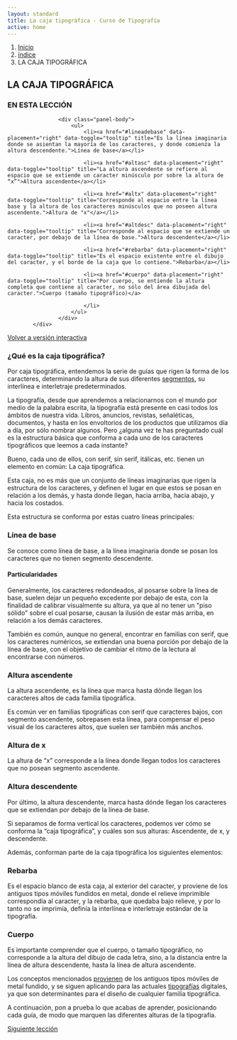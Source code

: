 ```yaml
---
layout: standard
title: La caja tipográfica - Curso de Tipografía
active: home
---
```

		

<ol class="breadcrumb">
	<li><a href="{{ site.baseurl }}/">Inicio</a></li>
	<li><a href="{{ site.baseurl }}/pags/sesion">índice</a></li>
	<li class="active">LA CAJA TIPOGRÁFICA</li>
</ol>

<h2>LA CAJA TIPOGRÁFICA</h2>

<div class="panel panel-primary panel-index">
					<div class="panel-heading">
						<h3 class="panel-title">EN ESTA LECCIÓN</h3>
					</div>

					<div class="panel-body">
						<ul>
							<li><a href="#lineadebase" data-placement="right" data-toggle="tooltip" title="Es la línea imaginaria donde se asientan la mayoría de los caracteres, y donde comienza la altura descendente.">Línea de base</a></li>

							<li><a href="#altasc" data-placement="right" data-toggle="tooltip" title="La altura ascendente se refiere al espacio que se extiende un caracter minúsculo por sobre la altura de “x”">Altura ascendente</a></li>

							<li><a href="#altx" data-placement="right" data-toggle="tooltip" title="Corresponde al espacio entre la línea base y la altura de los caracteres minúsculos que no poseen altura ascendente.">Altura de "x"</a></li>

							<li><a href="#altdesc" data-placement="right" data-toggle="tooltip" title="Corresponde al espacio que se extiende un caracter, por debajo de la línea de base.">Altura descendente</a></li>

							<li><a href="#rebarba" data-placement="right" data-toggle="tooltip" title="Es el espacio existente entre el dibujo del caracter, y el borde de la caja que lo contiene.">Rebarba</a></li>

							<li><a href="#cuerpo" data-placement="right" data-toggle="tooltip" title="Por cuerpo, se entiende la altura completa que contiene al caracter, no sólo del área dibujada del caracter.">Cuerpo (tamaño tipográfico)</a>
							
							</li>
						</ul>
					</div>
			</div>

<a href="{{ site.baseurl }}/pags/01-modulo-elementos-de-la-tipografia/01-la-caja-tipografica">Volver a versión interactiva</a>

<h3>¿Qué es la caja tipográfica?</h3>

<p>Por caja tipográfica, entendemos la serie de guías que rigen la forma de los caracteres, determinando la altura de sus diferentes <a href="#">segmentos</a>, su interlínea e interletraje predeterminados.</p>

<p>La tipografía, desde que aprendemos a relacionarnos con el mundo por medio de la palabra escrita, la tipografía está presente en casi todos los ámbitos de nuestra vida. Libros, anuncios, revistas, señaléticas, documentos, y hasta en los envoltorios de los productos que utilizamos día a día, por sólo nombrar algunos. Pero ¿alguna vez te has preguntado cuál es la estructura básica que conforma a cada uno de los caracteres tipográficos que leemos a cada instante?</p>

<p>Bueno, cada uno de ellos, con serif, sin serif, itálicas, etc. tienen un elemento en común: La caja tipográfica.</p>

<p>Esta caja, no es más que un conjunto de líneas imaginarias que rigen la estructura de los caracteres, y definen el lugar en que estos se posan en relación a los demás, y hasta donde llegan, hacia arriba, hacia abajo, y hacia los costados.</p>

<p>Esta estructura se conforma por estas cuatro líneas principales:</p>

<h3 id="lineadebase">Línea de base</h3>

<p>Se conoce como línea de base, a la línea imaginaria donde se posan los caracteres que no tienen segmento descendente.</p>

<h4>Particularidades</h4>

<p>Generalmente, los caracteres redondeados, al posarse sobre la línea de base, suelen dejar un pequeño excedente por debajo de esta, con la finalidad de calibrar visualmente su altura, ya que al no tener un "piso sólido" sobre el cual posarse, causan la ilusión de estar más arriba, en relación a los demás caracteres.</p>

<p>También es común, aunque no general, encontrar en familias con serif, que los caracteres numéricos, se extiendan una buena porción por debajo de la línea de base, con el objetivo de cambiar el ritmo de la lectura al encontrarse con números.</p>

<h3 id="altasc">Altura ascendente</h3>

<p>La altura ascendente, es la línea que marca hasta dónde llegan los caracteres altos de cada familia tipográfica.</p>

<p>Es común ver en familias tipográficas con serif que caracteres bajos, con segmento ascendente, sobrepasen esta línea, para compensar el peso visual de los caracteres altos, que suelen ser también más anchos.</p>

<h3 id="altx">Altura de x</h3>

<p>La altura de “x” corresponde a la línea donde llegan todos los caracteres que no posean segmento ascendente.</p>

<h3 id="altdesc">Altura descendente</h3>

<p>Por último, la altura descendente, marca hasta dónde llegan los caracteres que se extiendan por debajo de la línea de base.</p>

<p>Si separamos de forma vertical los caracteres, podemos ver cómo se conforma la “caja tipográfica”, y cuáles son sus alturas: Ascendente, de x, y descendente.</p>

<p>Además, conforman parte de la caja tipográfica los siguientes elementos:</p>

<h3 id="rebarba">Rebarba</h3>

<p>Es el espacio blanco de esta caja, al exterior del caracter, y proviene de los antiguos tipos móviles fundidos en metal, donde el relieve imprimible correspondía al caracter, y la rebarba, que quedaba bajo relieve, y por lo tanto no se imprimía, definía la interlínea e interletraje estándar de la tipografía.</p>

<h3 id="cuerpo">Cuerpo</h3>

<p>Es importante comprender que el cuerpo, o tamaño tipográfico, no corresponde a la altura del dibujo de cada letra, sino, a la distancia entre la línea de altura descendente, hasta la línea de altura ascendente.</p>

<p>Los conceptos mencionados <a href="#">provienen</a> de los antiguos tipos móviles de metal fundido, y se siguen aplicando para las actuales <a href="#">tipografías</a> digitales, ya que son determinantes para el diseño de cualquier familia tipográfica.</p>

<p>A continuación, pon a prueba lo que acabas de aprender, posicionando cada guía, de modo que marquen las diferentes alturas de la tipografía.</p>
			
<div style="display:block;" id="inter001">
	<script language="javascript" type="text/javascript" src="{{ site.baseurl }}/interacciones/001/sketch.js"></script>
</div>

<div id="siguiente" style="display:none;">
	<a href="{{ site.baseurl }}/pags/01-modulo-elementos-de-la-tipografia/text-only/02-partes-del-caracter/" class="btn btn-primary pull-right">Siguiente lección</a>
</div>
<div id="siguiente-desactivado" style="display:block ;">
	<a href="{{ site.baseurl }}/pags/01-modulo-elementos-de-la-tipografia/02-partes-del-caracter/" class="btn btn-primary disabled pull-right">Siguiente lección</a>
</div>

<script type="text/javascript">
	$(window).on("hashchange", function () {
    window.scrollTo(window.scrollX, window.scrollY - 70);
});
</script>
<!--
		<div class="col-md-4 col-md-offset-1">
			<div class="panel panel-primary panel-sidebar">
					<div class="panel-heading">
						<h3 class="panel-title">EN ESTA LECCIÓN</h3>
					</div>

					<div class="panel-body">
						<ul>
							<li><a href="#" data-placement="right" data-toggle="tooltip" title="Por cuerpo, se entiende la altura completa que contiene al caracter, no sólo del área dibujada del caracter.">Cuerpo (tamaño tipográfico)</a>
							
							</li>
							<li><a href="#" data-placement="right" data-toggle="tooltip" title="La altura ascendente se refiere al espacio que se extiende un caracter minúsculo por sobre la altura de “x”">Altura ascendente</a></li>

							<li><a href="#" data-placement="right" data-toggle="tooltip" title="Corresponde al espacio entre la línea base y la altura de los caracteres minúsculos que no poseen altura ascendente.">Altura de "x"</a></li>

							<li><a href="#" data-placement="right" data-toggle="tooltip" title="Corresponde al espacio que se extiende un caracter, por debajo de la línea de base.">Altura descendente</a></li>

							<li><a href="#" data-placement="right" data-toggle="tooltip" title="Es la línea imaginaria donde se asientan la mayoría de los caracteres, y donde comienza la altura descendente.">Línea de base</a></li>

							<li><a href="#" data-placement="right" data-toggle="tooltip" title="Es el espacio existente entre el dibujo del caracter, y el borde de la caja que lo contiene.">Rebarba</a></li>
						</ul>
					</div>
			</div>
		</div>
		-->
